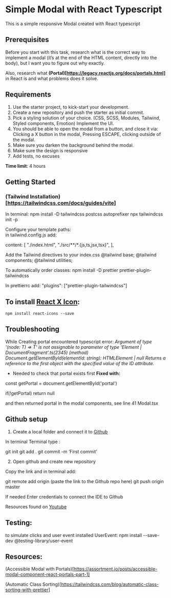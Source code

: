 # Simple Modal with React Typescript

This is a simple responsive Modal created with React typescript

## Prerequisites
Before you start with this task, research what is the correct way to implement a modal (it’s at the end of the HTML content, directly into the body), but I want you to figure out why exactly.

Also, research what **(Portal)[https://legacy.reactjs.org/docs/portals.html]** in React is and what problems does it solve.

## Requirements

1. Use the starter project, to kick-start your development.
2. Create a new repository and push the starter as initial commit.
3. Pick a styling solution of your choice. (CSS, SCSS, Modules, Tailwind, Styled components, Emotion)
Implement the UI.
4. You should be able to open the modal from a button, and close it via: Clicking a X button in the modal, Pressing ESCAPE, clicking outside of the modal.
5. Make sure you darken the background behind the modal.
6. Make sure the design is responsive
7. Add tests, no excuses


**Time limit**: 4 hours  


## Getting Started

### (Tailwind Installation)[https://tailwindcss.com/docs/guides/vite]

In terminal:
  npm install -D tailwindcss postcss autoprefixer
  npx tailwindcss init -p

Configure your template paths:  
in tailwind.config.js add:

  content: [
    "./index.html",
    "./src/**/*.{js,ts,jsx,tsx}",
  ],

 Add the Tailwind directives to your index.css
    @tailwind base;
    @tailwind components;
    @tailwind utilities; 


To automatically order classes:
      npm install -D prettier prettier-plugin-tailwindcss

In prettierrc add:
   "plugins": ["prettier-plugin-tailwindcss"]

## To install [React X Icon](React-icons.github.io/react-icons/):
    npm install react-icons --save
## Troubleshooting

While Creating portal encountered typescript error:
  *Argument of type '<T extends Node>(node: T) => T' is not assignable to parameter of type 'Element | DocumentFragment'.ts(2345)
(method) Document.getElementById(elementId: string): HTMLElement | null
Returns a reference to the first object with the specified value of the ID attribute.*

- Needed to check that portal exists first **Fixed with:**

const getPortal = document.getElementById('portal')

if(!getPortal) return null

and then returned portal in the modal components, see line 41 Modal.tsx

## Github setup

1. Create a local folder and connect it to [Github](https://github.com/)

In terminal Terminal type :

git init
git add .
git commit -m ‘First commit’

2. Open github and create new repository

Copy the link and in terminal add:

git remote add origin (paste the link to the Github repo here)
git push origin master

If needed Enter credentials to connect the IDE to Github

Resources found on [Youtube](https://www.youtube.com/watch?v=vbQ2bYHxxEA)

## Testing:

to simulate clicks and user event installed UserEvent:
    npm install --save-dev @testing-library/user-event


## Resources:
(Accessible Modal with Portals)[https://assortment.io/posts/accessible-modal-component-react-portals-part-1]

(Automatic Class Sorting)[https://tailwindcss.com/blog/automatic-class-sorting-with-prettier]